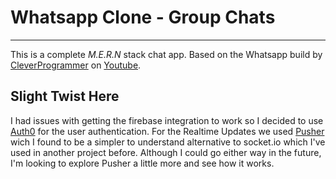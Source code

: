# Whatsapp Clone - Group Chats
-----------------------------------------

 This is a complete *M.E.R.N* stack chat app. 
 Based on the Whatsapp build by [CleverProgrammer](https://github.com/CleverProgrammers) on [Youtube](https://www.youtube.com/watch?v=gzdQDxzW2Tw&t=11312s).

 ## Slight Twist Here

 I had issues with getting the firebase integration to work so I decided to use [Auth0](https://auth0.com/) for the user authentication.
 For the Realtime Updates we used [Pusher](https://pusher.com/) wich I found to be a simpler to understand alternative to socket.io which I've used in another project before. Although I could go either way in the future, I'm looking to explore Pusher a little more and see how it works.

 